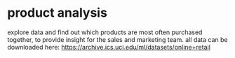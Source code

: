 # product analysis
explore data and find out which products are most often purchased together, to provide insight for the sales and marketing team.
all data can be downloaded here: https://archive.ics.uci.edu/ml/datasets/online+retail
